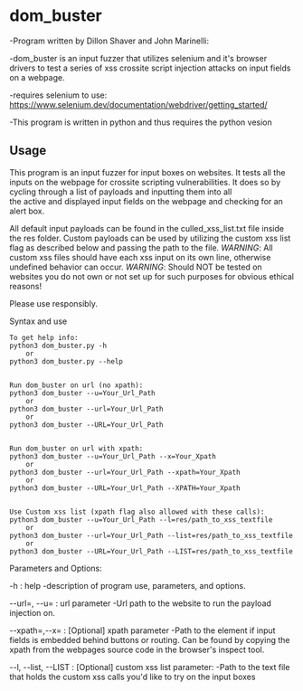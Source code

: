 # dom_buster
-Program written by Dillon Shaver and John Marinelli:

-dom_buster is an input fuzzer that utilizes selenium and it's browser drivers to test a 
series of xss crossite script injection attacks on input fields
on a webpage.

-requires selenium to use:
https://www.selenium.dev/documentation/webdriver/getting_started/

-This program is written in python and thus requires the python vesion

Usage
-----------------------------------------


   This program is an input fuzzer for input boxes on websites. 
   It tests all the inputs on the webpage for crossite scripting vulnerabilities.
   It does so by cycling through a list of payloads and inputting them into all  
   the active and displayed input fields on the webpage and checking for an alert box.  
   
   All default input payloads can be found in the culled_xss_list.txt file inside the res folder.
   Custom payloads can be used by utilizing the custom xss list flag as described below and passing the path to the file.
   *WARNING*: All custom xss files should have each xss input on its own line, otherwise undefined behavior can occur.
   *WARNING*: Should NOT be tested on websites you do not own or not set up for such purposes for obvious ethical reasons! 
   
   Please use responsibly.
   
   Syntax and use
    
    To get help info:
    python3 dom_buster.py -h
        or
    python3 dom_buster.py --help
    
    
    Run dom_buster on url (no xpath): 
    python3 dom_buster --u=Your_Url_Path
        or
    python3 dom_buster --url=Your_Url_Path
        or
    python3 dom_buster --URL=Your_Url_Path
    
    
    Run dom_buster on url with xpath:
    python3 dom_buster --u=Your_Url_Path --x=Your_Xpath
        or
    python3 dom_buster --url=Your_Url_Path --xpath=Your_Xpath
        or
    python3 dom_buster --URL=Your_Url_Path --XPATH=Your_Xpath
    
    
    Use Custom xss list (xpath flag also allowed with these calls):
    python3 dom_buster --u=Your_Url_Path --l=res/path_to_xss_textfile
        or
    python3 dom_buster --url=Your_Url_Path --list=res/path_to_xss_textfile
        or
    python3 dom_buster --URL=Your_Url_Path --LIST=res/path_to_xss_textfile
   
   Parameters and Options: 

   -h : help -description of program use, parameters, and options.
   
   --url=, --u= : url parameter -Url path to the website to run the payload injection on.
   
   --xpath=,--x= : [Optional] xpath parameter -Path to the element if input fields is embedded behind buttons or routing. Can be found by copying the xpath from the webpages source code in the browser's inspect tool.
   
   --l, --list, --LIST : [Optional] custom xss list parameter: -Path to the text file that holds the custom xss calls you'd like to try on the input boxes

